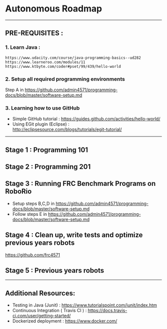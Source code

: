 # Autonomous Roadmap

---

## PRE-REQUISITES :
### 1. Learn Java :
    https://www.udacity.com/course/java-programming-basics--ud282
    https://www.learneroo.com/modules/11
    https://www.ktbyte.com/coder#pset/99/439/hello-world

### 2. Setup all required programming environments
  Step A in  https://github.com/admin4571/programming-docs/blob/master/software-setup.md

### 3. Learning how to use GitHub
* Simple GitHub tutorial : https://guides.github.com/activities/hello-world/
* Using EGit plugin (Eclipse) : http://eclipsesource.com/blogs/tutorials/egit-tutorial/

---

## Stage 1 : Programming 101

## Stage 2 : Programming 201

## Stage 3 : Running FRC Benchmark Programs on RoboRio
* Setup steps B,C,D in https://github.com/admin4571/programming-docs/blob/master/software-setup.md
* Follow steps E in  https://github.com/admin4571/programming-docs/blob/master/software-setup.md

## Stage 4 : Clean up, write tests and optimize previous years robots
https://github.com/frc4571

## Stage 5 : Previous years robots

---

## Additional Resources:
* Testing in Java (Junit) : https://www.tutorialspoint.com/junit/index.htm
* Continuous Integration ( Travis CI ) : https://docs.travis-ci.com/user/getting-started/
* Dockerized deployment : https://www.docker.com/
